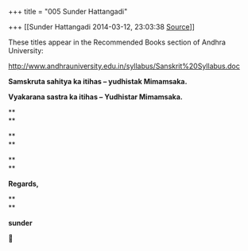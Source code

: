 +++
title = "005 Sunder Hattangadi"

+++
[[Sunder Hattangadi	2014-03-12, 23:03:38 [Source](https://groups.google.com/g/samskrita/c/bTc9kcIORNc)]]



These titles appear in the Recommended Books section of Andhra University:

  

<http://www.andhrauniversity.edu.in/syllabus/Sanskrit%20Syllabus.doc>



**Samskruta sahitya ka itihas – yudhistak Mimamsaka.**



**Vyakarana sastra ka itihas – Yudhistar Mimamsaka.**

**  
**

**  
**

**  
**

**Regards,**

**  
**

**sunder**




